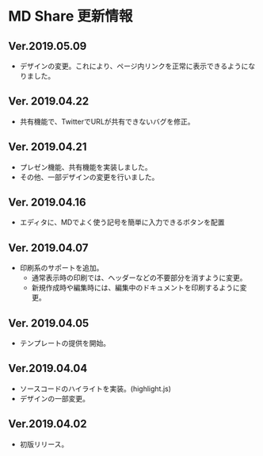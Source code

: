 # MD Share 更新情報
## Ver.2019.05.09
* デザインの変更。これにより、ページ内リンクを正常に表示できるようになりました。
## Ver. 2019.04.22
* 共有機能で、TwitterでURLが共有できないバグを修正。
## Ver. 2019.04.21
* プレゼン機能、共有機能を実装しました。
* その他、一部デザインの変更を行いました。
## Ver. 2019.04.16
* エディタに、MDでよく使う記号を簡単に入力できるボタンを配置
## Ver. 2019.04.07
* 印刷系のサポートを追加。
    * 通常表示時の印刷では、ヘッダーなどの不要部分を消すように変更。
	* 新規作成時や編集時には、編集中のドキュメントを印刷するように変更。
## Ver. 2019.04.05
* テンプレートの提供を開始。
## Ver.2019.04.04
* ソースコードのハイライトを実装。(highlight.js)
* デザインの一部変更。
## Ver.2019.04.02
* 初版リリース。